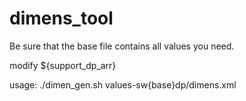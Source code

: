 # dimens_tool

Be sure  that the base file contains all values you need.

modify ${support_dp_arr}

usage: ./dimen_gen.sh values-sw{base}dp/dimens.xml 
